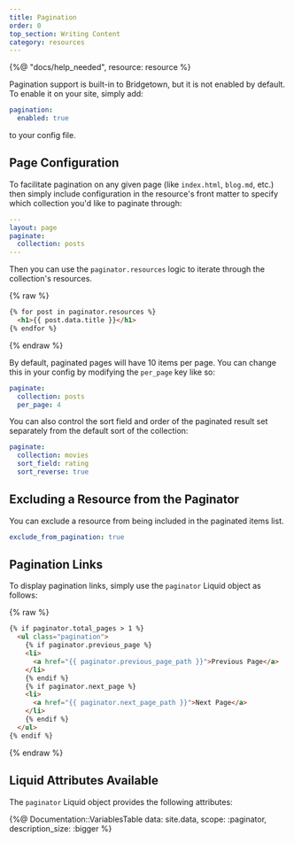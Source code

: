 ```yaml
---
title: Pagination
order: 0
top_section: Writing Content
category: resources
---
```


{%@ "docs/help_needed", resource: resource %}

Pagination support is built-in to Bridgetown, but it is not enabled by default. To enable it on your site, simply add:

```yml
pagination:
  enabled: true
```

to your config file.

## Page Configuration

To facilitate pagination on any given page (like `index.html`, `blog.md`, etc.) then simply include configuration in the resource's front matter to specify which collection you'd like to paginate through:

``` yml
---
layout: page
paginate:
  collection: posts
---
```

Then you can use the `paginator.resources` logic to iterate through the collection's resources.

{% raw %}
``` html
{% for post in paginator.resources %}
  <h1>{{ post.data.title }}</h1>
{% endfor %}
```
{% endraw %}

By default, paginated pages will have 10 items per page. You can change this in your config by modifying the `per_page` key like so:

```yml
paginate:
  collection: posts
  per_page: 4
```

You can also control the sort field and order of the paginated result set separately from the default sort of the collection:

```yml
paginate:
  collection: movies
  sort_field: rating
  sort_reverse: true
```

## Excluding a Resource from the Paginator

You can exclude a resource from being included in the paginated items list.

```yml
exclude_from_pagination: true
```

## Pagination Links

To display pagination links, simply use the `paginator` Liquid object as follows:

{% raw %}
``` html
{% if paginator.total_pages > 1 %}
  <ul class="pagination">
    {% if paginator.previous_page %}
    <li>
      <a href="{{ paginator.previous_page_path }}">Previous Page</a>
    </li>
    {% endif %}
    {% if paginator.next_page %}
    <li>
      <a href="{{ paginator.next_page_path }}">Next Page</a>
    </li>
    {% endif %}
  </ul>
{% endif %}
```
{% endraw %}

## Liquid Attributes Available

The `paginator` Liquid object provides the following attributes:

{%@ Documentation::VariablesTable data: site.data, scope: :paginator, description_size: :bigger %}
